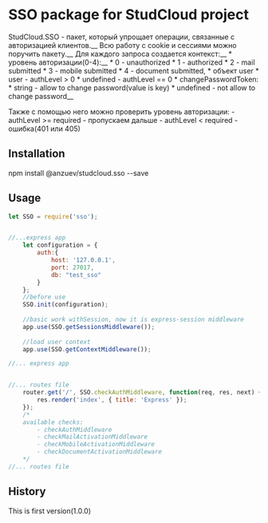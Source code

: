 # SSO package for StudCloud project

StudCloud.SSO - пакет, который упрощает операции, связанные с авторизацией клиентов.__
Всю работу с cookie и сессиями можно поручить пакету.__
Для каждого запроса создается контекст:__
    * уровень авторизации(0-4):__
        * 0 - unauthorized
        * 1 - authorized
    	* 2 - mail submitted
   		* 3 - mobile submitted
   		* 4 - document submitted,
   	* объект user
        * user - authLevel > 0
        * undefined - authLevel == 0
   	* changePasswordToken:
    	* string - allow to change password(value is key)
    	* undefined - not allow to change password__
    	
Также с помощью него можно проверить уровень авторизации:
    - authLevel >= required - пропускаем дальше
    - authLevel < required - ошибка(401 или 405)
    

## Installation

npm install @anzuev/studcloud.sso --save


## Usage


```js
let SSO = require('sso');


//...express app
    let configuration = {
	    auth:{
            host: '127.0.0.1',
            port: 27017,
            db: "test_sso"
	    }
	};
	//before use
	SSO.init(configuration);
	
	//basic work withSession, now it is express-session middleware
    app.use(SSO.getSessionsMiddleware());
    
    //load user context
    app.use(SSO.getContextMiddleware());

//... express app


//... routes file
    router.get('/', SSO.checkAuthMiddleware, function(req, res, next) {
        res.render('index', { title: 'Express' });
    });
    /*
    available checks:
        - checkAuthMiddleware
        - checkMailActivationMiddleware
        - checkMobileActivationMiddleware
        - checkDocumentActivationMiddleware
    */
//... routes file
```





## History

This is first version(1.0.0)
